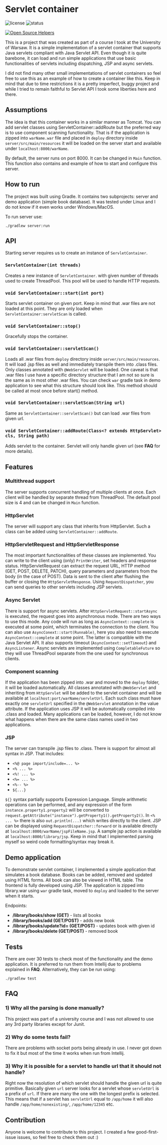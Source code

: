 # Servlet container

![license](https://img.shields.io/github/license/leszkolukasz/servlet-container?colorA=192330&colorB=c70039&style=for-the-badge)
![status](https://img.shields.io/badge/status-finished-green?colorA=192330&colorB=00e600&style=for-the-badge)

[![Open Source Helpers](https://www.codetriage.com/leszkolukasz/servlet-container/badges/users.svg)](https://www.codetriage.com/leszkolukasz/servlet-container)

This is a project that was created as part of a course I took at the University of Warsaw. It is a simple implementation of a servlet container that supports Java servlets compliant with Java Servlet API. Even though it is quite barebone, it can load and run simple applications that use basic functionalities of servlets including dispatching, JSP and async servlets.

I did not find many other small implementations of servlet containers so feel free to use this as an example of how to create a container like this. Keep in mind that due to time restrictions it is a pretty imperfect, buggy project and while I tried to remain faithful to Servlet API I took some liberties here and there.

## Assumptions

The idea is that this container works in a similar manner as Tomcat. You can add servlet classes using ServletContainer::addRoute but the preferred way is to use component scanning functionality. That is if the application is zipped into `warName.war` file and placed in `deploy` directory inside `server/src/main/resources` it will be loaded on the server start and available under `localhost:8000/warName`.

By default, the server runs on port 8000. It can be changed in `Main` function. This function also contains and example of how to start and configure this server.

## How to run

The project was built using Gradle. It contains two subprojects: server and demo application (simple book database). It was tested under Linux and I do not know if it even works under Windows/MacOS.

To run server use:

```
./gradlew server:run
```

## API

Starting server requires us to create an instance of `ServletContainer`.

### `ServletContainer(int threads)`
Creates a new instance of `ServletContainer`. with given number of threads used to create ThreadPool. This pool will be used to handle HTTP requests.

### `void ServletContainer::start(int port)`

Starts servlet container on given port. Keep in mind that .war files are not loaded at this point. They are only loaded when `ServletContainer:servletScan` is called.

### `void ServletContainer::stop()`

Gracefully stops the container.

### `void ServletContainer::servletScan()`

Loads all .war files from `deploy` directory inside `server/src/main/resources`. It will load .jsp files as well and immediately transpile them into .class files. Only classes annotated with `@WebServlet` will be loaded. One caveat is that .war files I use have a specific directory structure that I am not so sure is the same as in most other .war files. You can check `war` gradle task in demo application to see what this structure should look like. This method should be called at most once before start() method.

### `void ServletContainer::servletScan(String url)`

Same as `ServletContainer::servletScan()` but can load .war files from given url.

### `void ServletContainer::addRoute(Class<? extends HttpServlet> cls, String path)`

Adds servlet to the container. Servlet will only handle given url (see **FAQ** for more details).

## Features

### Multithread support

The server supports concurrent handling of multiple clients at once. Each client will be handled by separate thread from ThreadPool. The default pool size is 4 and can be changed in `Main` function.

### HttpServlet

The server will support any class that inherits from HttpServlet. Such a class can be added using `ServletContainer::addRoute`.

### HttpServletRequest and HttpServletResponse

The most important functionalities of these classes are implemented. You can write to the client using (only) `PrintWriter`, set headers and response status. HttpServletRequest can extract the request URL, HTTP method (GET, POST, DELETE, PATCH), query parameters and parameters from the body (in the case of POST). Data is sent to the client after flushing the buffer or closing the `HttpServletResponse`. Using `RequestDispatcher`, you can send queries to other servlets including JSP servlets.

### Async Servlet

There is support for async servlets. After `HttpServletRequest::startAsync` is executed, the request goes into asynchronous mode. There are two ways to use this mode. Any code will run as long as `AsyncContext::complete` is executed at some point, which terminates the connection to the client. You can also use `AsyncConext::start(Runnable)`, here you also need to execute `AsyncContext::complete` at some point. The latter is compatible with the Java Servlet API. It also supports timeout (`AsyncContext::setTimeout`) and `AsyncListener`. Async servlets are implemented using `CompletableFuture` so they will use ThreadPool separate from the one used for synchronous clients.

### Component scanning

If the application has been zipped into .war and moved to the `deploy` folder, it will be loaded automatically. All classes annotated with `@WebServlet` and inheriting from `HttpServlet` will be added to the servlet container and will be available at `localhost:port/warName/servletUrl`. Each such class must have exactly one `servletUrl` specified in the `@WebServlet` annotation in the value attribute. If the application uses JSP it will be automatically compiled into .class and loaded. Many applications can be loaded, however, I do not know what happens when there are the same class names used in two applications.

### JSP

The server can transpile .jsp files to .class. There is support for almost all syntax in JSP. That includes:

- `<%@ page import/include=... %>`
- `<% ... %>`
- `<%! ... %>`
- `<%= ... %>`
- `<%-- %>`
- `${...}`

`${}` syntax partially supports Expression Language. Simple arithmetic operations can be performed, and any expression of the form `instance.property1.property2` will be converted to `request.getAttribute("instance").getProperty1().getProperty2()`. In `<% ... %>` there is also `out.println(...)` which writes directly to the client. JSP can be displayed using `RequestDispatcher::forward` or is available directly at `localhost:8000/warName/jspFileName.jsp`. A sample jsp action is available at `localhost:8000/library/jsp`. Keep in mind that I implemented parsing myself so weird code formatting/syntax may break it.

## Demo application

To demonstrate servlet container, I implemented a simple application that simulates a book database. Books can be added, removed and updated using HTML forms. All book can also be viewed in HTML table. The frontend is fully developed using JSP. The application is zipped into library.war using `war` gradle task, moved to `deploy` and loaded to the server when it starts.

Endpoints:

- **/library/books/show (GET)** - lists all books
- **/library/books/add (GET/POST)** - adds new book
- **/library/books/update?id= (GET/POST)** - updates book with given id
- **/library/books/delete (GET/POST)** - removed book

## Tests

There are over 30 tests to check most of the functionality and the demo application. It is preferred to run them from Intellij due to problems explained in **FAQ**. Alternatively, they can be run using:
```
./gradlew test
```

## FAQ

### 1) Why all the parsing is done manually?
   
This project was part of a university course and I was not allowed to use any 3rd party libraries except for Junit.

### 2) Why do some tests fail?

There are problems with socket ports being already in use. I never got down to fix it but most of the time it works when run from Intellij.

### 3) Why it is possible for a servlet to handle url that it should not handle?

Right now the resolution of which servlet should handle the given url is quite primitive. Basically given `url` server looks for a servlet whose `servletUrl` is a prefix of `url`. If there are many the one with the longest prefix is selected. This means that if a servlet has `servletUrl` equal to `/app/home` it will also handle `/app/home/nonexisting/`, `/app/home/12345` etc.

## Contribution

Anyone is welcome to contribute to this project. I created a few good-first-issue issues, so feel free to check them out :)
